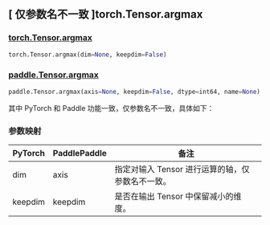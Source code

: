 ## [ 仅参数名不一致 ]torch.Tensor.argmax

### [torch.Tensor.argmax](https://pytorch.org/docs/stable/generated/torch.Tensor.argmax.html)

```python
torch.Tensor.argmax(dim=None, keepdim=False)
```

### [paddle.Tensor.argmax](https://www.paddlepaddle.org.cn/documentation/docs/zh/develop/api/paddle/Tensor_cn.html#argmax-axis-none-keepdim-false-dtype-int64-name-none)

```python
paddle.Tensor.argmax(axis=None, keepdim=False, dtype=int64, name=None)
```

其中 PyTorch 和 Paddle 功能一致，仅参数名不一致，具体如下：

### 参数映射

| PyTorch | PaddlePaddle | 备注                               |
| ------- | ------------ | ------------------                 |
| dim     | axis         | 指定对输入 Tensor 进行运算的轴，仅参数名不一致。  |
| keepdim | keepdim      | 是否在输出 Tensor 中保留减小的维度。 |
